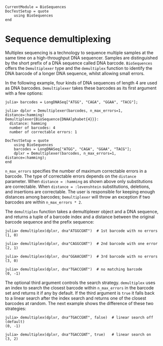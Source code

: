 
```@meta
CurrentModule = BioSequences
DocTestSetup = quote
    using BioSequences
end
```

# Sequence demultiplexing

Multiplex sequencing is a technology to sequence multiple samples at the same
time on a high-throughput DNA sequencer. Samples are distinguished by the short
prefix of a DNA sequence called DNA barcode. `BioSequences` offers the
`Demultiplexer` type and the `demultiplex` function to identify the DNA barcode
of a longer DNA sequence, whilst allowing small errors.

In the following example, four kinds of DNA sequences of length 4 are used as
DNA barcodes. `Demultiplexer` takes these barcodes as its first argument with
a few options:
```jldoctest
julia> barcodes = LongDNASeq["ATGG", "CAGA", "GGAA", "TACG"];

julia> dplxr = Demultiplexer(barcodes, n_max_errors=1, distance=:hamming)
Demultiplexer{BioSequence{DNAAlphabet{4}}}:
  distance: hamming
  number of barcodes: 4
  number of correctable errors: 1
```

```@meta
DocTestSetup = quote
    using BioSequences
    barcodes = LongDNASeq["ATGG", "CAGA", "GGAA", "TACG"];
    dplxr = Demultiplexer(barcodes, n_max_errors=1, distance=:hamming);
end
```

`n_max_errors` specifies the number of maximum correctable errors in a barcode.
The type of correctable errors depends on the `distance` parameter. When
`distance = :hamming` as shown above only substitutions are correctable. When
`distance = :levenshtein` substitutions, deletions, and insertions are
correctable. The user is responsible for keeping enough distances among
barcodes; `Demultiplexer` will throw an exception if two barcodes are within
`n_max_errors * 2`.

The `demultiplex` function takes a demultiplexer object and a DNA sequence, and
returns a tuple of a barcode index and a distance between the original barcode
sequence and the prefix sequence:
```jldoctest
julia> demultiplex(dplxr, dna"ATGGCGNT")  # 1st barcode with no errors
(1, 0)

julia> demultiplex(dplxr, dna"CAGGCGNT")  # 2nd barcode with one error
(2, 1)

julia> demultiplex(dplxr, dna"GGAACGNT")  # 3rd barcode with no errors
(3, 0)

julia> demultiplex(dplxr, dna"TGACCGNT")  # no matching barcode
(0, -1)

```

The optional third argument controls the search strategy. `demultiplex` uses an
index to search the closest barcode within `n_max_errors` in the barcode set and
returns it if any by default. If the third argument is `true` it falls back to a
linear search after the index search and returns one of the closest barcodes at
random. The next example shows the difference of these two strategies:
```jldoctest
julia> demultiplex(dplxr, dna"TGACCGNT", false)  # linear search off (default)
(0, -1)

julia> demultiplex(dplxr, dna"TGACCGNT", true)   # linear search on
(3, 2)

```
